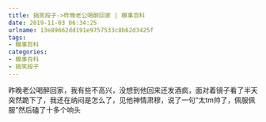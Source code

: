 ```yaml
---
title: 搞笑段子->昨晚老公喝醉回家 | 糗事百科
date: 2019-11-03 06:34:25
urlname: 13e89662dd191e9757533c8b62d3425f
tags: 
- 糗事百科
categories:
- 糗事百科
- 搞笑段子
---
```

昨晚老公喝醉回家，我有些不高兴，没想到他回来还发酒疯，面对着镜子看了半天突然跪下了，我还在纳闷是怎么了，见他神情肃穆，说了一句“太tm帅了，佩服佩服”然后磕了十多个响头


